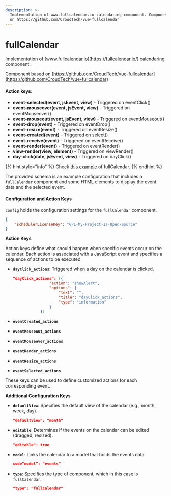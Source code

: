 ```yaml
---
description: >-
  Implementation of www.fullcalendar.io calendaring component. Component based
  on https://github.com/CroudTech/vue-fullcalendar
---
```


# fullCalendar

Implementation of [www.fullcalendar.io](https://fullcalendar.io/) calendaring component.

Component based on [https://github.com/CroudTech/vue-fullcalendar](https://github.com/CroudTech/vue-fullcalendar)

#### Action keys:

* **event-selected(event, jsEvent, view)** - Triggered on eventClick()
* **event-mouseover(event, jsEvent, view)** - Triggered on eventMouseover()
* **event-mouseout(event, jsEvent, view)** - Triggered on eventMouseout()
* **event-drop(event)** - Triggered on eventDrop()
* **event-resize(event)** - Triggered on eventResize()
* **event-created(event)** - Triggered on select()
* **event-receive(event)** - Triggered on eventReceive()
* **event-render(event)** - Triggered on eventRender()
* **view-render(view, element)** - Triggered on viewRender()
* **day-click(date, jsEvent, view)** - Triggered on dayClick()

{% hint style="info" %}
Check [this example](https://app.fmbetterforms.com/#/apps/pages/edit?id=A64024B1-FD90-7044-B7B0-39279F350430) of fullCalendar.
{% endhint %}

The provided schema is an example configuration that includes a `fullCalendar` component and some HTML elements to display the event data and the selected event.

#### Configuration and Action Keys

`config` holds the configuration settings for the `fullCalendar` component.

```json
{
    "schedulerLicenseKey": "GPL-My-Project-Is-Open-Source"
}
```

**Action Keys**

Action keys define what should happen when specific events occur on the calendar. Each action is associated with a JavaScript event and specifies a sequence of actions to be executed.

*   **`dayClick_actions`**: Triggered when a day on the calendar is clicked.

    ```json
    "dayClick_actions": [{
                    "action": "showAlert",
                    "options": {
                        "text": "",
                        "title": "dayClick_actions",
                        "type": "information"
                    }
                }]
    ```
* **`eventCreated_actions`**
* **`eventMouseout_actions`**
* **`eventMouseover_actions`**
* **`eventRender_actions`**
* **`eventResize_actions`**
* **`eventSelected_actions`**

These keys can be used to define customized actions for each corresponding event.

**Additional Configuration Keys**

*   **`defaultView`**: Specifies the default view of the calendar (e.g., month, week, day).

    ```json
    "defaultView": "month"
    ```
*   **`editable`**: Determines if the events on the calendar can be edited (dragged, resized).

    ```json
    "editable": true
    ```
*   **`model`**: Links the calendar to a model that holds the events data.

    ```json
    code"model": "events"
    ```
*   **`type`**: Specifies the type of component, which in this case is `fullCalendar`.

    ```json
    "type": "fullCalendar"
    ```
